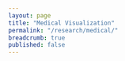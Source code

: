 ```yaml
---
layout: page
title: "Medical Visualization"
permalink: "/research/medical/"
breadcrumb: true
published: false
---
```


